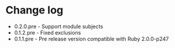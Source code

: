 # Change log


- 0.2.0.pre - Support module subjects
- 0.1.2.pre - Fixed exclusions
- 0.1.1.pre - Pre release version compatible with Ruby 2.0.0-p247
